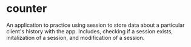 # counter

An application to practice using session to store data about a particular client's history with the app.
Includes, checking if a session exists, initalization of a session, and modification of a session.

